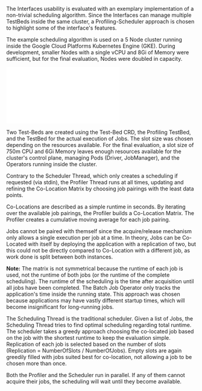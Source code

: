 The Interfaces usability is evaluated with an exemplary implementation of a non-trivial scheduling algorithm. Since the Interfaces can manage multiple TestBeds inside the same cluster, a Profiling-Scheduler approach is chosen to highlight some of the interface's features. 

The example scheduling algorithm is used on a 5 Node cluster running inside the Google Cloud Platforms Kubernetes Engine (GKE). During development, smaller Nodes with a single vCPU and 8Gi of Memory were sufficient, but for the final evaluation, Nodes were doubled in capacity.

![Architecture of the Example Profiler-Scheduler](graphics/evaluation_example_scheduler_arch.pdf)

Two Test-Beds are created using the Test-Bed CRD, the Profiling TestBed, and the TestBed for the actual execution of Jobs. The slot size was chosen depending on the resources available. For the final evaluation, a slot size of 750m CPU and 6Gi Memory leaves enough resources available for the cluster's control plane, managing Pods (Driver, JobManager), and the Operators running inside the cluster.

Contrary to the Scheduler Thread, which only creates a scheduling if requested (via stdin), the Profiler Thread runs at all times, updating and refining the Co-Location Matrix by choosing job pairings with the least data points.

Co-Locations are described as a simple runtime in seconds. By iterating over the available job pairings, the Profiler builds a Co-Location Matrix. The Profiler creates a cumulative moving average for each job pairing.

Jobs cannot be paired with themself since the acquire/release mechanism only allows a single execution per job at a time. In theory, Jobs can be Co-Located with itself by deploying the application with a replication of two, but this could not be directly compared to Co-Location with a different job, as work done is split between both instances.

**Note:** The matrix is not symmetrical because the runtime of each job is used, not the runtime of both jobs (or the runtime of the complete scheduling). The runtime of the scheduling is the time after acquisition until all jobs have been completed. The Batch Job Operator only tracks the application's time inside the running state. This approach was chosen because applications may have vastly different startup times, which will become insignificant for long-running jobs.

The Scheduling Thread is the traditional scheduler. Given a list of Jobs, the Scheduling Thread tries to find optimal scheduling regarding total runtime. The scheduler takes a greedy approach choosing the co-located job based on the job with the shortest runtime to keep the evaluation simple. Replication of each job is selected based on the number of slots (Replication = NumberOfSlots / NumberOfJobs). Empty slots are again greedily filled with jobs suited best for co-location, not allowing a job to be chosen more than once.

Both the Profiler and the Scheduler run in parallel. If any of them cannot acquire their jobs, the scheduling will wait until they become available.

